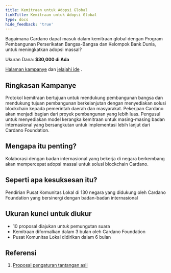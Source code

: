 ```yaml
---
title: Kemitraan untuk Adopsi Global
linkTitle: Kemitraan untuk Adopsi Global
type: docs
hide_feedback: 'true'
---
```


Bagaimana Cardano dapat masuk dalam kemitraan global dengan Program Pembangunan Perserikatan Bangsa-Bangsa dan Kelompok Bank Dunia, untuk meningkatkan adopsi massal?

Ukuran Dana: **$30,000 di Ada**

[Halaman kampanye](https://cardano.ideascale.com/a/campaign-home/26114) dan [jelajahi ide](https://cardano.ideascale.com/a/ideas/top/campaign-filter/byids/campaigns/26114/stage/unspecified) .

## Ringkasan Kampanye

Protokol kemitraan bertujuan untuk mendukung pembangunan bangsa dan mendukung tujuan pembangunan berkelanjutan dengan menyediakan solusi blockchain kepada pemerintah daerah dan masyarakat. Pekerjaan Cardano akan menjadi bagian dari proyek pembangunan yang lebih luas. Pengusul untuk menyediakan model kerangka kemitraan untuk masing-masing badan internasional yang bersangkutan untuk implementasi lebih lanjut dari Cardano Foundation.

## Mengapa itu penting?

Kolaborasi dengan badan internasional yang bekerja di negara berkembang akan mempercepat adopsi massal untuk solusi blockchain Cardano.

## Seperti apa kesuksesan itu?

Pendirian Pusat Komunitas Lokal di 130 negara yang didukung oleh Cardano Foundation yang bersinergi dengan badan-badan internasional

## Ukuran kunci untuk diukur

- 10 proposal diajukan untuk pemungutan suara
- Kemitraan diformalkan dalam 3 bulan oleh Cardano Foundation
- Pusat Komunitas Lokal didirikan dalam 6 bulan

## Referensi

1. [Proposal pengaturan tantangan asli](https://cardano.ideascale.com/a/dtd/Partnerships-for-Global-Adoption/340504-48088)

